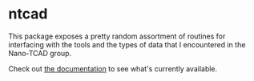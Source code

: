 # ntcad

This package exposes a pretty random assortment of routines for
interfacing with the tools and the types of data that I encountered in
the Nano-TCAD group.

Check out [the documentation](https://vetschn.github.io/ntcad/) to see what's
currently available.
